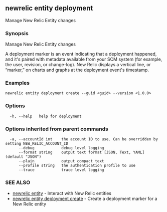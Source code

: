 ## newrelic entity deployment

Manage New Relic Entity changes

### Synopsis

Manage New Relic Entity changes

A deployment marker is an event indicating that a deployment happened, and
it's paired with metadata available from your SCM system (for example,
the user, revision, or change-log). New Relic displays a vertical line, or
“marker,” on charts and graphs at the deployment event's timestamp.


### Examples

```
newrelic entity deployment create --guid <guid> --version <1.0.0>
```

### Options

```
  -h, --help   help for deployment
```

### Options inherited from parent commands

```
  -a, --accountId int    the account ID to use. Can be overridden by setting NEW_RELIC_ACCOUNT_ID
      --debug            debug level logging
      --format string    output text format [JSON, Text, YAML] (default "JSON")
      --plain            output compact text
      --profile string   the authentication profile to use
      --trace            trace level logging
```

### SEE ALSO

* [newrelic entity](newrelic_entity.md)	 - Interact with New Relic entities
* [newrelic entity deployment create](newrelic_entity_deployment_create.md)	 - Create a deployment marker for a New Relic entity

